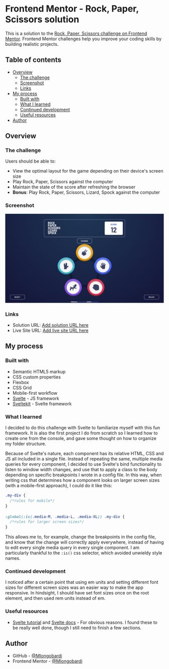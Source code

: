 # Frontend Mentor - Rock, Paper, Scissors solution

This is a solution to the [Rock, Paper, Scissors challenge on Frontend Mentor](https://www.frontendmentor.io/challenges/rock-paper-scissors-game-pTgwgvgH). Frontend Mentor challenges help you improve your coding skills by building realistic projects. 

## Table of contents

- [Overview](#overview)
  - [The challenge](#the-challenge)
  - [Screenshot](#screenshot)
  - [Links](#links)
- [My process](#my-process)
  - [Built with](#built-with)
  - [What I learned](#what-i-learned)
  - [Continued development](#continued-development)
  - [Useful resources](#useful-resources)
- [Author](#author)

## Overview

### The challenge

Users should be able to:

- View the optimal layout for the game depending on their device's screen size
- Play Rock, Paper, Scissors against the computer
- Maintain the state of the score after refreshing the browser
- **Bonus**: Play Rock, Paper, Scissors, Lizard, Spock against the computer

### Screenshot

![Solution screenshot](./screenshot.png)

### Links

- Solution URL: [Add solution URL here](https://github.com/MLongobardi/FEM-rock-paper-scissors)
- Live Site URL: [Add live site URL here](https://your-live-site-url.com)

## My process

### Built with

- Semantic HTML5 markup
- CSS custom properties
- Flexbox
- CSS Grid
- Mobile-first workflow
- [Svelte](https://svelte.dev/) - JS framework
- [Sveltekit](https://kit.svelte.dev/) - Svelte framework

### What I learned

I decided to do this challenge with Svelte to familiarize myself with this fun framework. It is also the first project I do from scratch so I learned how to create one from the console, and gave some thought on how to organize my folder structure.

Because of Svelte's nature, each component has its relative HTML, CSS and JS all included in a single file. Instead of repeating the same, multiple media queries for every component, I decided to use Svelte's bind functionality to listen to window width changes, and use that to apply a class to the body depending on specific breakpoints I wrote in a config file. In this way, when writing css that determines how a component looks on larger screen sizes (with a mobile-first approach), I could do it like this:

```css
.my-div {
  /*rules for mobile*/
}

:global(:is(.media-M, .media-L, .media-XL)) .my-div {
  /*rules for larger screen sizes*/
}
```

This allows me to, for example, change the breakpoints in the config file, and know that the change will correctly apply everywhere, instead of having to edit every single media query in every single component. I am particularly thankful to the ```:is()``` css selector, which avoided unwieldy style names.

### Continued development

I noticed after a certain point that using em units and setting different font sizes for different screen sizes was an easier way to make the app responsive. In hindsight, I should have set font sizes once on the root element, and then used rem units instead of em.

### Useful resources

- [Svelte tutorial](https://svelte.dev/tutorial/basics) and [Svelte docs](https://svelte.dev/docs) - For obvious reasons. I found these to be really well done, though I still need to finish a few sections.

## Author

- GitHub - [@Mlongobardi](https://github.com/MLongobardi)
- Frontend Mentor - [@Mlongobardi](https://www.frontendmentor.io/profile/MLongobardi)